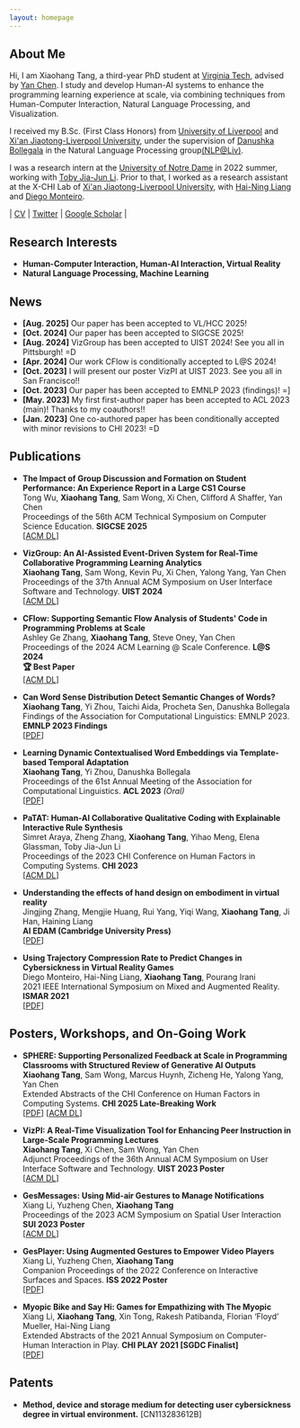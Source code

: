```yaml
---
layout: homepage
---
```


## About Me

Hi, I am Xiaohang Tang, a third-year PhD student at [Virginia Tech](https://www.vt.edu/), advised by [Yan Chen](https://chensivan.github.io/). I study and develop Human-AI systems to enhance the programming learning experience at scale, via combining techniques from Human-Computer Interaction, Natural Language Processing, and Visualization.   

I received my B.Sc. (First Class Honors) from [University of Liverpool](https://www.liverpool.ac.uk/) and [Xi'an Jiaotong-Liverpool University](https://www.xjtlu.edu.cn/en/), under the supervision of [Danushka Bollegala](http://danushka.net/) in the Natural Language Processing group[(NLP@Liv)](https://livnlp.github.io/).

I was a research intern at the [University of Notre Dame](https://www.nd.edu/) in 2022 summer, working with [Toby Jia-Jun Li](https://toby.li/). Prior to that, I worked as a research assistant at the X-CHI Lab of [Xi'an Jiaotong-Liverpool University](https://www.xjtlu.edu.cn/en/), with [Hai-Ning Liang](https://cma.hkust-gz.edu.cn/faculty-regular/hai-ning-liang/) and [Diego Monteiro](https://www.linkedin.com/in/diego-monteiro-8352b739/?locale=fr_FR).

\| <a href="./assets/css/xiaohang_cv.pdf">CV</a> \| [Twitter](https://twitter.com/XiaohangTang) \| [Google Scholar](https://scholar.google.com/citations?hl=en&user=EFXD6KIAAAAJ) \|

## Research Interests

- **Human-Computer Interaction, Human-AI Interaction, Virtual Reality**
- **Natural Language Processing, Machine Learning**

## News
- **[Aug. 2025]** Our paper has been accepted to VL/HCC 2025!
- **[Oct. 2024]** Our paper has been accepted to SIGCSE 2025!
- **[Aug. 2024]** VizGroup has been accepted to UIST 2024! See you all in Pittsburgh! =D
- **[Apr. 2024]** Our work CFlow is conditionally accepted to L@S 2024!
- **[Oct. 2023]** I will present our poster VizPI at UIST 2023. See you all in San Francisco!!
- **[Oct. 2023]** Our paper has been accepted to EMNLP 2023 (findings)! =]
- **[May. 2023]** My first first-author paper has been accepted to ACL 2023 (main)! Thanks to my coauthors!!
- **[Jan. 2023]** One co-authored paper has been conditionally accepted with minor revisions to CHI 2023! =D

## Publications  
- **The Impact of Group Discussion and Formation on Student Performance: An Experience Report in a Large CS1 Course**
  <br>
  Tong Wu, **Xiaohang Tang**, Sam Wong, Xi Chen, Clifford A Shaffer, Yan Chen
  <br>
  Proceedings of the 56th ACM Technical Symposium on Computer Science Education. **SIGCSE 2025**
  <br>
  [[ACM DL](https://dl.acm.org/doi/10.1145/3641554.3701973)]
  
- **VizGroup: An AI-Assisted Event-Driven System for Real-Time Collaborative Programming Learning Analytics**
  <br>
  **Xiaohang Tang**, Sam Wong, Kevin Pu, Xi Chen, Yalong Yang, Yan Chen
  <br>
  Proceedings of the 37th Annual ACM Symposium on User Interface Software and Technology. **UIST 2024**
  <br>
  [[ACM DL](https://dl.acm.org/doi/10.1145/3654777.3676347)]
  
- **CFlow: Supporting Semantic Flow Analysis of Students' Code in Programming Problems at Scale**
  <br>
  Ashley Ge Zhang, **Xiaohang Tang**, Steve Oney, Yan Chen
  <br>
  Proceedings of the 2024 ACM Learning @ Scale Conference. **L@S 2024**
  <br>
  **🏆 Best Paper**
  <br>
  [[ACM DL](https://dl.acm.org/doi/abs/10.1145/3657604.3662025)]
  
- **Can Word Sense Distribution Detect Semantic Changes of Words?**
  <br>
  **Xiaohang Tang**, Yi Zhou, Taichi Aida, Procheta Sen, Danushka Bollegala
  <br>
  Findings of the Association for Computational Linguistics: EMNLP 2023. **EMNLP 2023 Findings**
  <br>
  [[PDF](https://aclanthology.org/2023.findings-emnlp.231.pdf)]
  
- **Learning Dynamic Contextualised Word Embeddings via Template-based Temporal Adaptation**
  <br>
  **Xiaohang Tang**, Yi Zhou, Danushka Bollegala
  <br>
  Proceedings of the 61st Annual Meeting of the Association for Computational Linguistics. **ACL 2023** _(Oral)_
  <br>
  [[PDF](https://aclanthology.org/2023.acl-long.520.pdf)]
  
- **PaTAT: Human-AI Collaborative Qualitative Coding with Explainable Interactive Rule Synthesis**
  <br>
  Simret Araya, Zheng Zhang, **Xiaohang Tang**, Yihao Meng, Elena Glassman, Toby Jia-Jun Li
  <br>
  Proceedings of the 2023 CHI Conference on Human Factors in Computing Systems. **CHI 2023**
  <br>
  [[ACM DL](https://dl.acm.org/doi/10.1145/3544548.3581352)]

- **Understanding the effects of hand design on embodiment in virtual reality**
  <br>
  Jingjing Zhang, Mengjie Huang, Rui Yang, Yiqi Wang, **Xiaohang Tang**, Ji Han, Haining Liang
  <br>
  **AI EDAM (Cambridge University Press)**
  <br>
  [[PDF](https://www.cambridge.org/core/services/aop-cambridge-core/content/view/CB88EFDCB5A7F1DA5416DFCB4D628E4E/S0890060423000045a.pdf/understanding-the-effects-of-hand-design-on-embodiment-in-virtual-reality.pdf)]

- **Using Trajectory Compression Rate to Predict Changes in Cybersickness in Virtual Reality Games**
  <br>
  Diego Monteiro, Hai-Ning Liang, **Xiaohang Tang**, Pourang Irani
  <br>
  2021 IEEE International Symposium on Mixed and Augmented Reality. **ISMAR 2021**
  <br>
  [[PDF](https://arxiv.org/pdf/2108.09538.pdf)]

## Posters, Workshops, and On-Going Work
- **SPHERE: Supporting Personalized Feedback at Scale in Programming Classrooms with Structured Review of Generative AI Outputs**
  <br>
  **Xiaohang Tang**, Sam Wong, Marcus Huynh, Zicheng He, Yalong Yang, Yan Chen
  <br>
  Extended Abstracts of the CHI Conference on Human Factors in Computing Systems. **CHI 2025 Late-Breaking Work**
  <br>
  [<a href="./assets/css/chiea25-sphere.pdf">PDF</a>] [[ACM DL](https://dl.acm.org/doi/10.1145/3706599.3720203)]
  
- **VizPI: A Real-Time Visualization Tool for Enhancing Peer Instruction in Large-Scale Programming Lectures**
  <br>
  **Xiaohang Tang**, Xi Chen, Sam Wong, Yan Chen
  <br>
  Adjunct Proceedings of the 36th Annual ACM Symposium on User Interface Software and Technology. **UIST 2023 Poster**
  <br>
  [[ACM DL](https://dl.acm.org/doi/10.1145/3586182.3616632)]
  
- **GesMessages: Using Mid-air Gestures to Manage Notifications**
  <br>
  Xiang Li, Yuzheng Chen, **Xiaohang Tang**
  <br>
  Proceedings of the 2023 ACM Symposium on Spatial User Interaction **SUI 2023 Poster**
  <br>
  [[ACM DL](https://dl.acm.org/doi/pdf/10.1145/3607822.3618023)]
  
- **GesPlayer: Using Augmented Gestures to Empower Video Players**
  <br>
  Xiang Li, Yuzheng Chen, **Xiaohang Tang**
  <br>
  Companion Proceedings of the 2022 Conference on Interactive Surfaces and Spaces. **ISS 2022 Poster**
  <br>
  [[PDF](https://arxiv.org/pdf/2210.11994.pdf)]
  
- **Myopic Bike and Say Hi: Games for Empathizing with The Myopic**
  <br>
  Xiang Li, **Xiaohang Tang**, Xin Tong, Rakesh Patibanda, Florian ‘Floyd’ Mueller, Hai-Ning Liang
  <br>
  Extended Abstracts of the 2021 Annual Symposium on Computer-Human Interaction in Play. **CHI PLAY 2021 [SGDC Finalist]**
  <br>
  [[PDF](https://arxiv.org/pdf/2109.05292.pdf)]

## Patents

- **Method, device and storage medium for detecting user cybersickness degree in virtual environment.** [CN113283612B]
